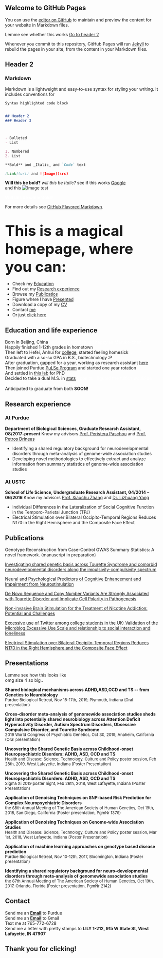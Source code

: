 ## Welcome to GitHub Pages

You can use the [editor on GitHub](https://github.com/g1121148/g1121148.github.io/edit/main/index.md) to maintain and preview the content for your website in Markdown files.

Lemme see whether this works
[Go to header 2](#header-2)

Whenever you commit to this repository, GitHub Pages will run [Jekyll](https://jekyllrb.com/) to rebuild the pages in your site, from the content in your Markdown files.

## Header 2
### Markdown

Markdown is a lightweight and easy-to-use syntax for styling your writing. It includes conventions for

```markdown
Syntax highlighted code block


## Header 2
### Header 3



- Bulleted
- List

1. Numbered
2. List

**Bold** and _Italic_ and `Code` text

[Link](url) and ![Image](src)
```
**Will this be bold?**
_will this be Italic?_
see if this works [Google](https://www.google.com/webhp?hl=en&sa=X&ved=0ahUKEwisxqXQ37_uAhWDAp0JHQ0HASYQPAgI) \
and this ![Image test](https://github.com/g1121148/g1121148.github.io/blob/main/Img/1.jpeg)

<span style="color:white"> **Will this be white Bold?** </span>

For more details see [GitHub Flavored Markdown](https://guides.github.com/features/mastering-markdown/).

# <font size="8">This is a magical homepage, where you can:</font> 
* Check my [Education](#education-and-life-experience)
* Find out my [Research experience](#research-experience)
* Browse my [Publicatios](#publications)
* Figure where I have [Presented](#presentations)
* Download a copy of my [CV](https://github.com/g1121148/g1121148.github.io/blob/main/CV-20210129.pdf)
* Contact [me](#contact)
* Or just [click here](#thank-you-for-clicking)

## Education and life experience
Born in Beijing, China <span style="color:white"> and spent a childhood happy as Maruko-chan </span><br/>
Happily finished 1-12th grades in hometown <br/>
Then left to Hefei, Anhui for [college](https://en.ustc.edu.cn/), started feeling homesick <br/>
Graduated with a so-so GPA in B.S., biotechnology :P <br/>
After graduation, gapped for a year, working as research assistant [here](http://cnp.ustc.edu.cn/) <br/>
Then joined Purdue [PuLSe Program](https://www.purdue.edu/gradschool/pulse/) and started one year rotation <br/>
And settled in [this lab](https://www.bio.purdue.edu/lab/paschou/index.html) for PhD <br/>
Decided to take a dual M.S. in [stats](https://www.cs.purdue.edu/graduate/curriculum/statistics_cs.html) <span style="color:white"> Soon as I figured the tuition would be covered by the university  </span> <br/>
Anticipated to graduate from both **SOON!** 

## Research experience
### At Purdue 
  **Department of Biological Sciences, Graduate Research Assistant, 08/2017-present**
  Know my advisors [Prof. Peristera Paschou](https://www.bio.purdue.edu/lab/paschou/people.html) and [Prof. Petros Drineas](https://www.cs.purdue.edu/homes/pdrineas/)
* Identifying a shared regulatory background for neurodevelopmental disorders through meta-analysis of genome-wide association studies
*	Developing novel methodologies to effectively extract and analyze information from summary statistics of genome-wide association studies

### At USTC
  **School of Life Science, Undergraduate Research Assistant, 04/2014 – 06/2016**
  Know my advisors [Prof. Xiaochu Zhang](https://en.biox.ustc.edu.cn/2011/0621/c7043a340195/page.htm) and [Dr. Lizhuang Yang](https://www.researchgate.net/profile/Li_Zhuang_Yang)
*	Individual Differences in the Lateralization of Social Cognitive Function in the Temporo-Parietal Junction (TPJ)
*	Electrical Stimulation over Bilateral Occipito-Temporal Regions Reduces N170 in the Right Hemisphere and the Composite Face Effect


## Publications 
Genotype Reconstruction from Case-Control GWAS Summary Statistics: A novel framework. (manuscript in preparation) 

[Investigating shared genetic basis across Tourette Syndrome and comorbid neurodevelopmental disorders along the impulsivity-compulsivity spectrum](https://www.sciencedirect.com/science/article/pii/S000632232100038X)

[Neural and Psychological Predictors of Cognitive Enhancement and Impairment from Neurostimulation](https://onlinelibrary.wiley.com/doi/full/10.1002/advs.201902863)

[De Novo Sequence and Copy Number Variants Are Strongly Associated with Tourette Disorder and Implicate Cell Polarity in Pathogenesis](https://www.sciencedirect.com/science/article/pii/S221112471831386X)

[Non-invasive Brain Stimulation for the Treatment of Nicotine Addiction: Potential and Challenges](https://link.springer.com/article/10.1007/s12264-016-0056-3)

[Excessive use of Twitter among college students in the UK: Validation of the Microblog Excessive Use Scale and relationship to social interaction and loneliness](https://www.sciencedirect.com/science/article/abs/pii/S0747563215301989?casa_token=npQLGJvA450AAAAA:Yj51JhGR11O1_mpszchhAkaD7JeP20A2PmHSTtm0m87fYHa7_QLkTJaCbw6jnTTm0pxgP5hOhg)

[Electrical Stimulation over Bilateral Occipito-Temporal Regions Reduces N170 in the Right Hemisphere and the Composite Face Effect](https://www.ncbi.nlm.nih.gov/pmc/articles/PMC4274090/)

## Presentations

Lemme see how this looks like \
omg size 4 so big..

**Shared biological mechanisms across ADHD,ASD,OCD and TS -- from Genetics to Neurobiology** <br/><font size="2">Purdue Biological Retreat, Nov 15-17th, 2019, Plymouth, Indiana (Oral presentation)</font> 

**Cross-disorder meta-analysis of genomewide association studies sheds light into potentially shared neurobiology across Attention Deficit Hyperactivity Disorder, Autism Spectrum Disorders, Obsessive Compulsive Disorder, and Tourette Syndrome** <br/><font size="2">2019 World Congress of Psychiatric Genetics, Oct 30, 2019, Anaheim, California (Oral presentation)</font> 

**Uncovering the Shared Genetic Basis across Childhood-onset Neuropsychiatric Disorders: ADHD, ASD, OCD and TS** <br/><font size="2">Health and Disease: Science, Technology, Culture and Policy poster session, Feb 28th, 2019, West Lafayette, Indiana (Poster Presentation)</font> 

**Uncovering the Shared Genetic Basis across Childhood-onset Neuropsychiatric Disorders: ADHD, ASD, OCD and TS** <br/><font size="2">Sigma Xi 2019 poster night, Feb 26th, 2018, West Lafayette, Indiana (Poster Presentation)</font> 

**Application of Denoising Techniques on SNP-based Risk Prediction for Complex Neuropsychiatric Disorders** <br/><font size="2">the 68th Annual Meeting of The American Society of Human Genetics, Oct 19th, 2018, San Diego, California (Poster presentation, PgmNr 1376)</font> 

**Application of Denoising Techniques on Genome-wide Association Studies** <br/><font size="2">Health and Disease: Science, Technology, Culture and Policy poster session, Mar 1st, 2018, West Lafayette, Indiana (Poster Presentation)</font> 

**Application of machine learning approaches on genotype based disease prediction** <br/><font size="2">Purdue Biological Retreat, Nov 10-12th, 2017, Bloomington, Indiana (Poster presentation)</font> 

**Identifying a shared regulatory background for neuro-developmental disorders through meta-analysis of genomewide association studies** <br/><font size="2">the 67th Annual Meeting of The American Society of Human Genetics, Oct 19th, 2017, Orlando, Florida (Poster presentation, PgmNr 2142)</font> 

## Contact
Send me an [**Email**](yang1269@purdue.edu) to Purdue <br/>
Send me an [**Email**](g1121148.zy@gmail.edu) to Gmail <br/>
Text me at 765-772-6728 <span style="color:white"> DON'T CALL! PLZ! </span><br/>
Send me a letter with pretty stamps to **LILY 1-212, 915 W State St, West Lafayette, IN 47907**

## Thank you for clicking!






